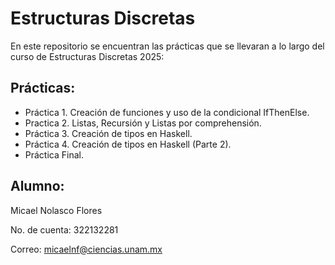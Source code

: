 # Estructuras Discretas
En este repositorio se encuentran las prácticas que se llevaran a lo largo del curso
de Estructuras Discretas 2025:
## Prácticas:
* Práctica 1. Creación de funciones y uso de la condicional IfThenElse.
* Practica 2. Listas, Recursión y Listas por comprehensión.
* Práctica 3. Creación de tipos en Haskell.
* Práctica 4. Creación de tipos en Haskell (Parte 2).
* Práctica Final.

## Alumno:
Micael Nolasco Flores

No. de cuenta: 322132281

Correo: micaelnf@ciencias.unam.mx
